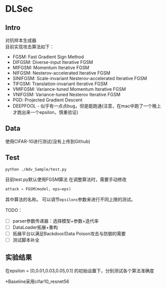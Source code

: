 # DLSec

## Intro
对抗样本生成器  
目前实现攻击算法如下：
* FGSM: Fast Gradient Sign Method
* DIFGSM: Diverse-input Iterative FGSM
* MIFGSM: Momentum Iterative FGSM
* NIFGSM: Nesterov-accelerated Iterative FGSM
* SINIFGSM: Scale-invariant Nesterov-accelerated Iterative FGSM
* TIFGSM: Translation-invariant Iterative FGSM
* VMIFGSM: Variance-tuned Momentum Iterative FGSM
* VNIFGSM: Variance-tuned Nesterov Iterative FGSM
* PGD: Projected Gradient Descent
* DEEPFOOL - 似乎有一点点bug，但是能跑通(注意，在mac中跑了一个晚上才跑出来一个epsilon，慎重验证)

## Data
使用CIFAR-10进行测试(没有上传到Github)

## Test
```shell
python ./Adv_Sample/test.py
```
目前test.py默认使用FGSM算法
在调整算法时，需要手动修改
```python
attack = FGSM(model, eps=eps)
```
其中算法的名称。
可以调节`epsilons`参数来进行不同上限的测试。

TODO：
- [ ] parser参数传递器：选择模型+参数+迭代率
- [ ] DataLoader拓展+重构
- [ ] 拓展平台以满足Backdoor/Data Poison攻击与防御的需要
- [ ] 测试脚本补全
## 实验结果

在epsilon = [0,0.01,0.03,0.05,0.1] 的初始设置下，分别测试各个算法准确度

*Baseline采用cifar10_resnet56
